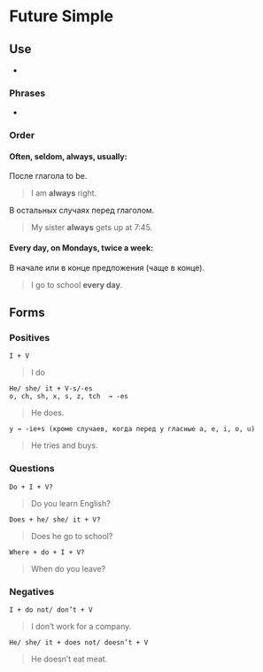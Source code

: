 # Future Simple

## Use
* 

### Phrases
* 

### Order

#### Often, seldom, always, usually:
После глагола to be.
> I am **always** right.

В остальных случаях перед глаголом.
> My sister **always** gets up at 7:45.

#### Every day, on Mondays, twice a week:
В начале или в конце предложения (чаще в конце).
> I go to school **every day**.

## Forms

### Positives
    I + V
> I do

    He/ she/ it + V-s/-es
    o, ch, sh, x, s, z, tch  → -es
> He does.

    y → -ie+s (кроме случаев, когда перед y гласные a, e, i, o, u)
> He tries and buys.

### Questions
    Do + I + V?
> Do you learn English?

    Does + he/ she/ it + V?
> Does he go to school?

    Where + do + I + V?
> When do you leave?

### Negatives
    I + do not/ don’t + V
> I don’t work for a company.

    He/ she/ it + does not/ doesn’t + V
> He doesn’t eat meat.
